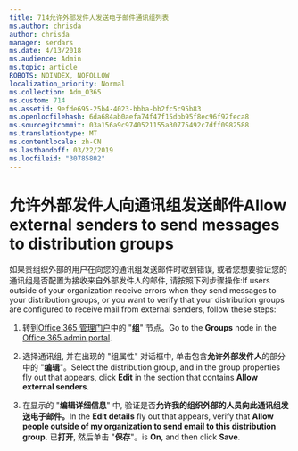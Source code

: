 ```yaml
---
title: 714允许外部发件人发送电子邮件通讯组列表
ms.author: chrisda
author: chrisda
manager: serdars
ms.date: 4/13/2018
ms.audience: Admin
ms.topic: article
ROBOTS: NOINDEX, NOFOLLOW
localization_priority: Normal
ms.collection: Adm_O365
ms.custom: 714
ms.assetid: 9efde695-25b4-4023-bbba-bb2fc5c95b83
ms.openlocfilehash: 6da684ab0aefa74f47f15dbb95f8ec96f92feca8
ms.sourcegitcommit: 03a156a9c9740521155a30775492c7dff0982588
ms.translationtype: MT
ms.contentlocale: zh-CN
ms.lasthandoff: 03/22/2019
ms.locfileid: "30785802"
---
```

# <a name="allow-external-senders-to-send-messages-to-distribution-groups"></a><span data-ttu-id="2ab18-102">允许外部发件人向通讯组发送邮件</span><span class="sxs-lookup"><span data-stu-id="2ab18-102">Allow external senders to send messages to distribution groups</span></span>

<span data-ttu-id="2ab18-103">如果贵组织外部的用户在向您的通讯组发送邮件时收到错误, 或者您想要验证您的通讯组是否配置为接收来自外部发件人的邮件, 请按照下列步骤操作:</span><span class="sxs-lookup"><span data-stu-id="2ab18-103">If users outside of your organization receive errors when they send messages to your distribution groups, or you want to verify that your distribution groups are configured to receive mail from external senders, follow these steps:</span></span>
  
1. <span data-ttu-id="2ab18-104">转到[Office 365 管理门户](https://portal.office.com/adminportal/home#/groups)中的 "**组**" 节点。</span><span class="sxs-lookup"><span data-stu-id="2ab18-104">Go to the **Groups** node in the [Office 365 admin portal](https://portal.office.com/adminportal/home#/groups).</span></span>
    
2. <span data-ttu-id="2ab18-105">选择通讯组, 并在出现的 "组属性" 对话框中, 单击包含**允许外部发件人**的部分中的 "**编辑**"。</span><span class="sxs-lookup"><span data-stu-id="2ab18-105">Select the distribution group, and in the group properties fly out that appears, click **Edit** in the section that contains **Allow external senders**.</span></span>
    
3. <span data-ttu-id="2ab18-106">在显示的 "**编辑详细信息**" 中, 验证是否**允许我的组织外部的人员向此通讯组发送电子邮件。**</span><span class="sxs-lookup"><span data-stu-id="2ab18-106">In the **Edit details** fly out that appears, verify that **Allow people outside of my organization to send email to this distribution group.**</span></span> <span data-ttu-id="2ab18-107">已**打开**, 然后单击 "**保存**"。</span><span class="sxs-lookup"><span data-stu-id="2ab18-107">is **On**, and then click **Save**.</span></span>
    

